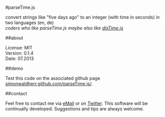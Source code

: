 #parseTime.js

convert strings like "five days ago" to an integer (with time in seconds) in two languages (en, de)  
*coders who like parseTime.js maybe also like [disTime.js](https://github.com/SimonWaldherr/disTime.js)*

##about

License:   MIT  
Version: 0.1.4  
Date:  07.2013  

##demo

Test this code on the associated github page [simonwaldherr.github.com/parseTime.js/](http://simonwaldherr.github.com/parseTime.js/).

##contact

Feel free to contact me via [eMail](mailto:contact@simonwaldherr.de) or on [Twitter](http://twitter.com/simonwaldherr). This software will be continually developed. Suggestions and tips are always welcome.
